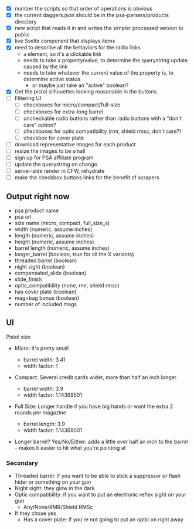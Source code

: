 - [x] number the scripts so that order of operations is obvious
- [x] the current daggers.json should be in the psa-parsers/products directory
- [x] new script that reads it in and writes the simpler processed version to public
- [x] live Svelte component that displays items
- [x] need to describe all the behaviors for the radio links
	- `a` element, so it's a clickable link
	- needs to take a property/value, to determine the querystring update caused by the link
	- needs to take whatever the current value of the property is, to determine active status
		- or maybe just take an "active" boolean?
- [x] Get the pistol silhouettes looking reasonable in the buttons
- [ ] Filtering UI
	- [ ] checkboxes for micro/compact/full-size
	- [ ] checkboxes for extra-long barrel
	- [ ] uncheckable radio buttons rather than radio buttons with a "don't care" option?
	- [ ] checkboxes for optic compatibility (rmr, shield rmsc, don't care?)
	- [ ] checkbox for cover plate
- [ ] download representative images for each product
- [ ] resize the images to be small
- [ ] sign up for PSA affiliate program
- [ ] update the querystring on change
- [ ] server-side render in CFW, rehydrate
- [ ] make the checkbox buttons links for the benefit of scrapers

## Output right now

- psa product name
- psa url
- size name (micro, compact, full_size_s)
- width (numeric, assume inches)
- length (numeric, assume inches)
- height (numeric, assume inches)
- barrel length (numeric, assume inches)
- longer_barrel (boolean, true for all the X variants)
- threaded barrel (boolean)
- night sight (boolean)
- compensated_slide (boolean)
- slide_finish
- optic_compatibility (none, rmr, shield rmsc)
- has cover plate (boolean)
- mag+bag bonus (boolean)
- number of included mags

## UI

Pistol size
- Micro: It's pretty small
	- barrel width: 3.41
	- width factor: 1
- Compact: Several credit cards wider, more than half an inch longer
	- barrel width: 3.9
	- width factor: 1.14369501
- Full Size: Longer handle if you have big hands or want the extra 2 rounds per magazine
	- barrel length: 3.9
	- width factor: 1.14369501

- Longer barrel? Yes/No/Either: adds a little over half an inch to the barrel – makes it easier to hit what you're pointing at

### Secondary

- Threaded barrel: if you want to be able to stick a suppressor or flash hider or something on your gun
- Night sight: they glow in the dark
- Optic compatibility: if you want to put an electronic reflex sight on your gun
	- Any/None/RMR/Shield RMSc
- If they chose yes
	- Has a cover plate: if you're not going to put an optic on right away
